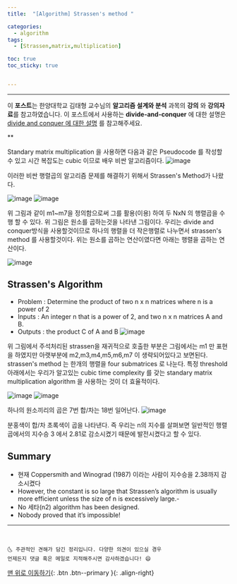 ```yaml
---
title:  "[Algorithm] Strassen's method "

categories:
  - algorithm
tags: 
  - [Strassen,matrix,multiplication]

toc: true
toc_sticky: true


---
```


***
이 **포스트**는 한양대학교 김태형 교수님의 **알고리즘 설계와 분석** 과목의 **강의** 와 **강의자료**를 참고하였습니다.
이 포스트에서 사용하는 **divide-and-conquer** 에 대한 설명은 [divide and conquer 에 대한 설명](https://chanhyukpark-tech.github.io/algorithm/Divide-and-conquer/) 를 참고해주세요.

**

Standary matrix multiplication 을 사용하면 다음과 같은 Pseudocode 를 작성할 수 있고 시간 복잡도는 cubic 이므로 배우 비싼 알고리즘이다.
![image](https://user-images.githubusercontent.com/69495129/136182308-c33f44bf-646d-44d3-bc6e-7b00d1d5c8ab.png)

이러한 비싼 행렬곱의 알고리즘 문제를 해결하기 위해서 Strassen's Method가 나왔다.

![image](https://user-images.githubusercontent.com/69495129/136182405-5230bd9b-98ab-41ec-8791-d6e4e30370db.png)
![image](https://user-images.githubusercontent.com/69495129/136182421-1d2ab396-f388-482d-a8fc-17e891e69ea5.png)

위 그림과 같이 m1~m7을 정의함으로써 그를 활용(이용) 하여 두 NxN 의 행렬곱을 수행 할 수 있다.
위 그림은 원소를 곱하는것을 나타낸 그림이다. 우리는 divide and conquer방식을 사용할것이므로 하나의 행렬을 더 작은행렬로 나누면서 strassen's method 를 사용할것이다.
위는 원소를 곱하는 연산이였다면 아래는 행렬을 곱하는 연산이다.

![image](https://user-images.githubusercontent.com/69495129/136182580-134dee32-9402-48b2-bbef-32f1cc538e0a.png)

## Strassen's Algorithm
- Problem : Determine the product of two n x n matrices where n is a power of 2
- Inputs : An integer n that is a power of 2, and two n x n matrices A and B.
- Outputs : the product C of A and B
![image](https://user-images.githubusercontent.com/69495129/136182858-24f822c2-b94a-4e61-a7ba-960d13b9b366.png)

위 그림에서 주석처리된 strassen을 재귀적으로 호출한 부분은 그림에서는 m1 만 표현을 하였지만 아랫부분에 m2,m3,m4,m5,m6,m7 이 생략되어있다고 보면된다.
strassen's method 는 한개의 행렬을 four submatrices 로 나눈다.
특정 threshold 아래에서는 우리가 알고있는 cubic time complexity 를 갖는 standary matrix multiplication algorithm 을 사용하는 것이 더 효율적이다.

![image](https://user-images.githubusercontent.com/69495129/136183169-750511b1-d0b8-447e-be6f-68ef0b933d2f.png)
![image](https://user-images.githubusercontent.com/69495129/136183196-13c33a43-9470-4ea0-9822-09d8820b546a.png)

하나의 원소끼리의 곱은 7번 합/차는 18번 일어난다.
![image](https://user-images.githubusercontent.com/69495129/136183502-1b48afb5-d804-4d26-8959-6e3248e00dcb.png)

분홍색이 합/차 초록색이 곱을 나타낸다.
즉 우리는 n의 지수를 살펴보면 일반적인 행렬곱에서의 지수승 3 에서 2.81로 감소시켰기 때문에 발전시켰다고 할 수 있다.


## Summary
- 현재 Coppersmith and Winograd (1987) 이라는 사람이 지수승을 2.38까지 감소시켰다
- However, the constant is so large that Strassen’s algorithm is usually more efficient unless the size of n is excessively large.- 
- No 세타(n2) algorithm has been designed.
- Nobody proved that it’s impossible!
*** 
<br>

    🌜 주관적인 견해가 담긴 정리입니다. 다양한 의견이 있으실 경우
    언제든지 댓글 혹은 메일로 지적해주시면 감사하겠습니다! 😄

[맨 위로 이동하기](#){: .btn .btn--primary }{: .align-right}
